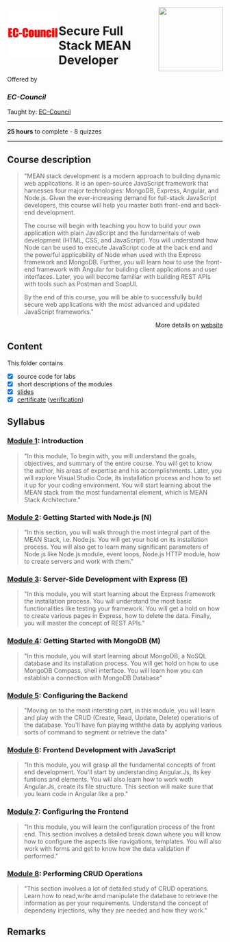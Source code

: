 <a href="https://www.coursera.org/learn/secure-full-stack-mean-developer">
  <img src="/img/Secure_Full_Stack_MEAN_Developer_logo.png" width="150" height="150" align="right">
</a>

<img src="/img/EC-Council_logo.png" width="120" height="120" align="left">

# Secure Full Stack MEAN Developer

Offered by 
### *EC-Council*

Taught by: [EC-Council](https://www.coursera.org/instructor/ec-council)

---

**25 hours** to complete - 8 quizzes

---

## Course description

>"MEAN stack development is a modern approach to building dynamic web applications. It is an open-source JavaScript framework that harnesses four major technologies: MongoDB, Express, Angular, and Node.js. Given the ever-increasing demand for full-stack JavaScript developers, this course will help you master both front-end and back-end development. 
>
>The course will begin with teaching you how to build your own application with plain JavaScript and the fundamentals of web development (HTML, CSS, and JavaScript). You will understand how Node can be used to execute JavaScript code at the back end and the powerful applicability of Node when used with the Express framework and MongoDB. Further, you will learn how to use the front-end framework with Angular for building client applications and user interfaces. Later, you will become familiar with building REST APIs with tools such as Postman and SoapUI. 
>
>By the end of this course, you will be able to successfully build secure web applications with the most advanced and updated JavaScript frameworks."

<p align="right">More details on <a href="https://www.coursera.org/learn/secure-full-stack-mean-developer">website</a></p>

## Content
This folder contains 
- [x] source code for labs
- [x] short descriptions of the modules 
- [x] [slides](./Slides) 
- [x] [certificate](./Certificate/Coursera%20Certificate%20The%20Structured%20Query%20Language%20(SQL).pdf) ([verification](https://www.coursera.org/account/accomplishments/certificate/HS8PCQ2LVVQN))

## Syllabus
### [Module 1](./Module%201): Introduction

> "In this module, To begin with, you will understand the goals, objectives, and summary of the entire course. You will get to know the author, his areas of expertise and his accomplishments. Later, you will explore Visual Studio Code, its installation process and how to set it up for your coding environment. You will start learning about the MEAN stack from the most fundamental element, which is MEAN Stack Architecture."

### [Module 2](./Module%202): Getting Started with Node.js (N)

> "In this section, you will walk through the most integral part of the MEAN Stack, i.e. Node.js. You will get your hold on its installation process. You will also get to learn many significant parameters of Node.js like Node.js module, event loops, Node.js HTTP module, how to create servers and work with them."

### [Module 3](./Module%203): Server-Side Development with Express (E)

> "In this module, you will start learning about the Express framework the installation process. You will understand the most basic functionalities like testing your framework. You will get a hold on how to create various pages in Express, how to delete the data. Finally, you will master the concept of REST APIs."

### [Module 4](./Module%204): Getting Started with MongoDB (M)

> "In this module, you will start learning about MongoDB, a NoSQL database and its installation process. You will get hold on how to use MongoDB Compass, shell interface. You will learn how you can establish a connection with MongoDB Database"

### [Module 5](./Module%205): Configuring the Backend

> "Moving on to the most intersting part, in this module, you will learn and play with the CRUD (Create, Read, Update, Delete) operations of the database. You'll have fun playing withthe data by applying various sorts of command to segment or retrieve the data"

### [Module 6](./Module%206): Frontend Development with JavaScript 

> "In this module, you will grasp all the fundamental concepts of front end development. You'll start by understanding Angular.Js, its key funtions and elements. You will also learn how to work woth Angular.Js, create its file structure. This section will make sure that you learn code in Angular like a pro."

### [Module 7](./Module%207): Configuring the Frontend

> "In this module, you will learn the configuration process of the front end. This section involves a detailed break down where you will know how to configure the aspects like navigations, templates. You will also work with forms and get to know how the data validation if performed."

### [Module 8](./Module%208): Performing CRUD Operations

> "This section involves a lot of detailed study of CRUD operations. Learn how to read,write amd manipulate the database to retrieve the information as per your requirements. Understand the concept of dependeny injections, why they are needed and how they work."

## Remarks
